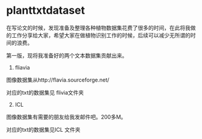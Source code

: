 # planttxtdataset

在写论文的时候，发现准备及整理各种植物数据集花费了很多的时间，在此将我做的工作分享给大家，希望大家在做植物识别工作的时候，后续可以减少无所谓的时间的浪费。

第一版，现将我准备好的两个文本数据集贡献出来。

1. fliavia 

  图像数据集从http://flavia.sourceforge.net/
  
  对应的txt的数据集见 flivia文件夹
  
2. ICL 
 
  图像数据集有需要的朋友给我发邮件吧。200多M。
  
  对应的txt的数据集见ICL 文件夹 
